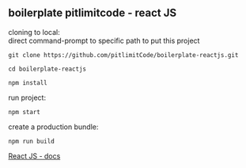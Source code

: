 ## boilerplate pitlimitcode - react JS

cloning to local:  
direct command-prompt to specific path to put this project  
```
git clone https://github.com/pitlimitCode/boilerplate-reactjs.git
```
```
cd boilerplate-reactjs
```
```
npm install
```

run project:
```
npm start
```

create a production bundle:  
```
npm run build
```

[React JS - docs](https://reactjs.org/docs/code-splitting.html)  
